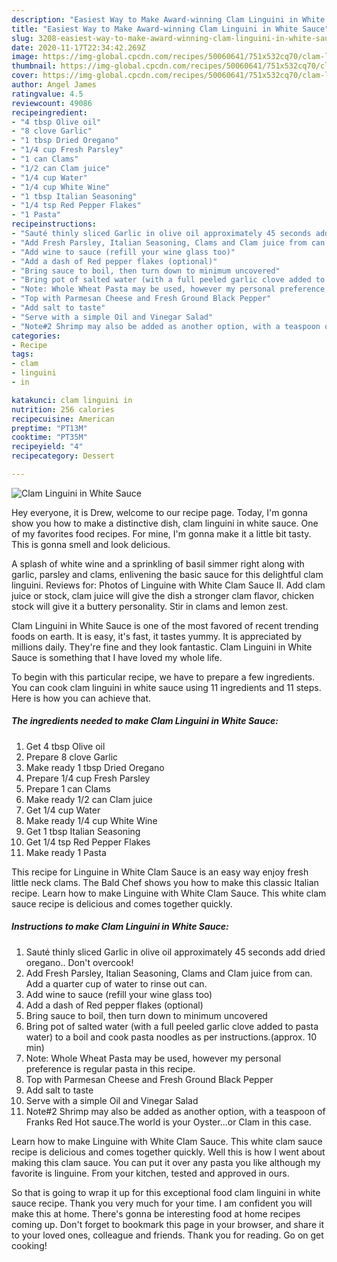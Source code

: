 ```yaml
---
description: "Easiest Way to Make Award-winning Clam Linguini in White Sauce"
title: "Easiest Way to Make Award-winning Clam Linguini in White Sauce"
slug: 3208-easiest-way-to-make-award-winning-clam-linguini-in-white-sauce
date: 2020-11-17T22:34:42.269Z
image: https://img-global.cpcdn.com/recipes/50060641/751x532cq70/clam-linguini-in-white-sauce-recipe-main-photo.jpg
thumbnail: https://img-global.cpcdn.com/recipes/50060641/751x532cq70/clam-linguini-in-white-sauce-recipe-main-photo.jpg
cover: https://img-global.cpcdn.com/recipes/50060641/751x532cq70/clam-linguini-in-white-sauce-recipe-main-photo.jpg
author: Angel James
ratingvalue: 4.5
reviewcount: 49086
recipeingredient:
- "4 tbsp Olive oil"
- "8 clove Garlic"
- "1 tbsp Dried Oregano"
- "1/4 cup Fresh Parsley"
- "1 can Clams"
- "1/2 can Clam juice"
- "1/4 cup Water"
- "1/4 cup White Wine"
- "1 tbsp Italian Seasoning"
- "1/4 tsp Red Pepper Flakes"
- "1 Pasta"
recipeinstructions:
- "Sauté thinly sliced Garlic in olive oil approximately 45 seconds add dried oregano.. Don&#39;t overcook!"
- "Add Fresh Parsley, Italian Seasoning, Clams and Clam juice from can. Add a quarter cup of water to rinse out can."
- "Add wine to sauce (refill your wine glass too)"
- "Add a dash of Red pepper flakes (optional)"
- "Bring sauce to boil, then turn down to minimum uncovered"
- "Bring pot of salted water (with a full peeled garlic clove added to pasta water) to a boil and cook pasta noodles as per instructions.(approx. 10 min)"
- "Note: Whole Wheat Pasta may be used, however my personal preference is regular pasta in this recipe."
- "Top with Parmesan Cheese and Fresh Ground Black Pepper"
- "Add salt to taste"
- "Serve with a simple Oil and Vinegar Salad"
- "Note#2 Shrimp may also be added as another option, with a teaspoon of Franks Red Hot sauce.The world is your Oyster...or Clam in this case."
categories:
- Recipe
tags:
- clam
- linguini
- in

katakunci: clam linguini in 
nutrition: 256 calories
recipecuisine: American
preptime: "PT13M"
cooktime: "PT35M"
recipeyield: "4"
recipecategory: Dessert

---
```



![Clam Linguini in White Sauce](https://img-global.cpcdn.com/recipes/50060641/751x532cq70/clam-linguini-in-white-sauce-recipe-main-photo.jpg)

Hey everyone, it is Drew, welcome to our recipe page. Today, I'm gonna show you how to make a distinctive dish, clam linguini in white sauce. One of my favorites food recipes. For mine, I'm gonna make it a little bit tasty. This is gonna smell and look delicious.

A splash of white wine and a sprinkling of basil simmer right along with garlic, parsley and clams, enlivening the basic sauce for this delightful clam linguini. Reviews for: Photos of Linguine with White Clam Sauce II. Add clam juice or stock, clam juice will give the dish a stronger clam flavor, chicken stock will give it a buttery personality. Stir in clams and lemon zest.

Clam Linguini in White Sauce is one of the most favored of recent trending foods on earth. It is easy, it's fast, it tastes yummy. It is appreciated by millions daily. They're fine and they look fantastic. Clam Linguini in White Sauce is something that I have loved my whole life.


To begin with this particular recipe, we have to prepare a few ingredients. You can cook clam linguini in white sauce using 11 ingredients and 11 steps. Here is how you can achieve that.

<!--inarticleads1-->

##### The ingredients needed to make Clam Linguini in White Sauce:

1. Get 4 tbsp Olive oil
1. Prepare 8 clove Garlic
1. Make ready 1 tbsp Dried Oregano
1. Prepare 1/4 cup Fresh Parsley
1. Prepare 1 can Clams
1. Make ready 1/2 can Clam juice
1. Get 1/4 cup Water
1. Make ready 1/4 cup White Wine
1. Get 1 tbsp Italian Seasoning
1. Get 1/4 tsp Red Pepper Flakes
1. Make ready 1 Pasta


This recipe for Linguine in White Clam Sauce is an easy way enjoy fresh little neck clams. The Bald Chef shows you how to make this classic Italian recipe. Learn how to make Linguine with White Clam Sauce. This white clam sauce recipe is delicious and comes together quickly. 

<!--inarticleads2-->

##### Instructions to make Clam Linguini in White Sauce:

1. Sauté thinly sliced Garlic in olive oil approximately 45 seconds add dried oregano.. Don&#39;t overcook!
1. Add Fresh Parsley, Italian Seasoning, Clams and Clam juice from can. Add a quarter cup of water to rinse out can.
1. Add wine to sauce (refill your wine glass too)
1. Add a dash of Red pepper flakes (optional)
1. Bring sauce to boil, then turn down to minimum uncovered
1. Bring pot of salted water (with a full peeled garlic clove added to pasta water) to a boil and cook pasta noodles as per instructions.(approx. 10 min)
1. Note: Whole Wheat Pasta may be used, however my personal preference is regular pasta in this recipe.
1. Top with Parmesan Cheese and Fresh Ground Black Pepper
1. Add salt to taste
1. Serve with a simple Oil and Vinegar Salad
1. Note#2 Shrimp may also be added as another option, with a teaspoon of Franks Red Hot sauce.The world is your Oyster...or Clam in this case.


Learn how to make Linguine with White Clam Sauce. This white clam sauce recipe is delicious and comes together quickly. Well this is how I went about making this clam sauce. You can put it over any pasta you like although my favorite is linguine. From your kitchen, tested and approved in ours. 

So that is going to wrap it up for this exceptional food clam linguini in white sauce recipe. Thank you very much for your time. I am confident you will make this at home. There's gonna be interesting food at home recipes coming up. Don't forget to bookmark this page in your browser, and share it to your loved ones, colleague and friends. Thank you for reading. Go on get cooking!
